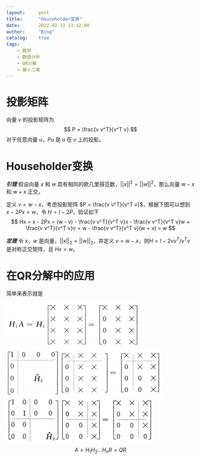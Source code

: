 ```yaml
---
layout:     post
title:      "Householder变换"
date:       2022-02-13 13:32:00
author:     "Bing"
catalog:    true
tags:
    - 数学
    - 数值分析
    - QR分解
    - 最小二乘
---
```

# 投影矩阵
向量 $v$ 的投影矩阵为
$$
    P = \frac{v v^T}{v^T v}
$$
对于任意向量 $u$，$Pu$ 是 $u$ 在 $v$ 上的投影。

# Householder变换
***引理***
假设向量 $x$ 和 $w$ 具有相同的欧几里得范数，$||x||^2 = ||w||^2$，那么向量 $w-x$ 和 $w+x$ 正交。

定义 $v = w - x$，考虑投影矩阵 $P = \frac{v v^T}{v^T v}$，根据下图可以想到 $x - 2Px = w$，令 $H = I - 2P$，验证如下
$$
    Hx = x - 2Px = (w - v) - \frac{v v^T}{v^T v}x - \frac{v v^T}{v^T v}w + \frac{v v^T}{v^T v}v = w - \frac{v v^T}{v^T v}(w + x) = w
$$

***定理***
令 $x$，$w$ 是向量，$||x||_2 = ||w||_2$，并定义 $v = w - x$，则$H = I - 2v v^T / v^T v$ 是对称正交矩阵，且 $Hx = w$。

# 在QR分解中的应用
简单来表示就是

![](/img/post/Householder%20Transformation-QR1.PNG)
![](/img/post/Householder%20Transformation-QR2.PNG)
![](/img/post/Householder%20Transformation-QR3.PNG)
$$
    A = H_1H_2...H_nR = QR
$$


